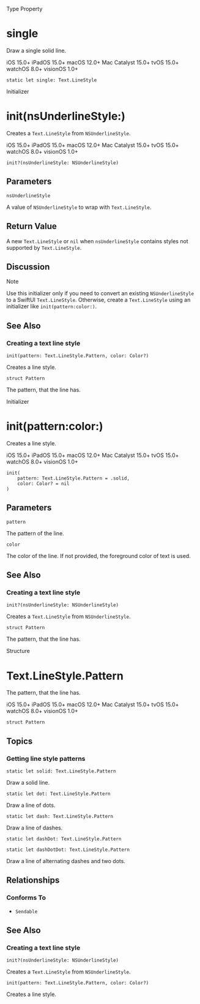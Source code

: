 Type Property

# single

Draw a single solid line.

iOS 15.0+  iPadOS 15.0+  macOS 12.0+  Mac Catalyst 15.0+  tvOS 15.0+  watchOS
8.0+  visionOS 1.0+

    
    
    static let single: Text.LineStyle

Initializer

# init(nsUnderlineStyle:)

Creates a `Text.LineStyle` from `NSUnderlineStyle`.

iOS 15.0+  iPadOS 15.0+  macOS 12.0+  Mac Catalyst 15.0+  tvOS 15.0+  watchOS
8.0+  visionOS 1.0+

    
    
    init?(nsUnderlineStyle: NSUnderlineStyle)

##  Parameters

`nsUnderlineStyle`

    

A value of `NSUnderlineStyle` to wrap with `Text.LineStyle`.

## Return Value

A new `Text.LineStyle` or `nil` when `nsUnderlineStyle` contains styles not
supported by `Text.LineStyle`.

## Discussion

Note

Use this initializer only if you need to convert an existing
`NSUnderlineStyle` to a SwiftUI `Text.LineStyle`. Otherwise, create a
`Text.LineStyle` using an initializer like `init(pattern:color:)`.

## See Also

### Creating a text line style

`init(pattern: Text.LineStyle.Pattern, color: Color?)`

Creates a line style.

`struct Pattern`

The pattern, that the line has.

Initializer

# init(pattern:color:)

Creates a line style.

iOS 15.0+  iPadOS 15.0+  macOS 12.0+  Mac Catalyst 15.0+  tvOS 15.0+  watchOS
8.0+  visionOS 1.0+

    
    
    init(
        pattern: Text.LineStyle.Pattern = .solid,
        color: Color? = nil
    )

##  Parameters

`pattern`

    

The pattern of the line.

`color`

    

The color of the line. If not provided, the foreground color of text is used.

## See Also

### Creating a text line style

`init?(nsUnderlineStyle: NSUnderlineStyle)`

Creates a `Text.LineStyle` from `NSUnderlineStyle`.

`struct Pattern`

The pattern, that the line has.

Structure

# Text.LineStyle.Pattern

The pattern, that the line has.

iOS 15.0+  iPadOS 15.0+  macOS 12.0+  Mac Catalyst 15.0+  tvOS 15.0+  watchOS
8.0+  visionOS 1.0+

    
    
    struct Pattern

## Topics

### Getting line style patterns

`static let solid: Text.LineStyle.Pattern`

Draw a solid line.

`static let dot: Text.LineStyle.Pattern`

Draw a line of dots.

`static let dash: Text.LineStyle.Pattern`

Draw a line of dashes.

`static let dashDot: Text.LineStyle.Pattern`

`static let dashDotDot: Text.LineStyle.Pattern`

Draw a line of alternating dashes and two dots.

## Relationships

### Conforms To

  * `Sendable`

## See Also

### Creating a text line style

`init?(nsUnderlineStyle: NSUnderlineStyle)`

Creates a `Text.LineStyle` from `NSUnderlineStyle`.

`init(pattern: Text.LineStyle.Pattern, color: Color?)`

Creates a line style.

